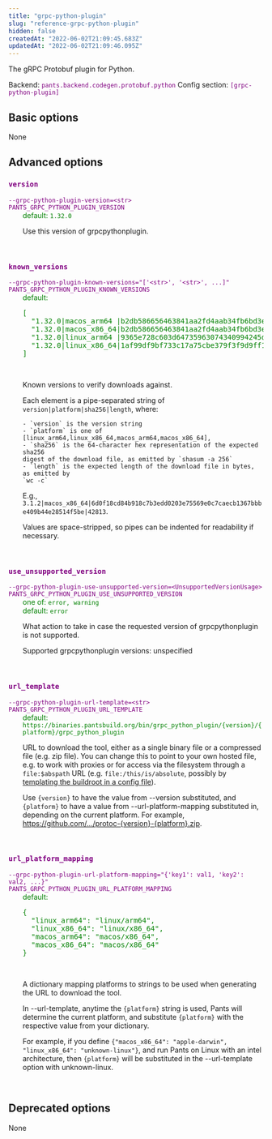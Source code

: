 ```yaml
---
title: "grpc-python-plugin"
slug: "reference-grpc-python-plugin"
hidden: false
createdAt: "2022-06-02T21:09:45.683Z"
updatedAt: "2022-06-02T21:09:46.095Z"
---
```

The gRPC Protobuf plugin for Python.

Backend: <span style="color: purple"><code>pants.backend.codegen.protobuf.python</code></span>
Config section: <span style="color: purple"><code>[grpc-python-plugin]</code></span>

## Basic options

None

## Advanced options

<div style="color: purple">
  <h3><code>version</code></h3>
  <code>--grpc-python-plugin-version=&lt;str&gt;</code><br>
  <code>PANTS_GRPC_PYTHON_PLUGIN_VERSION</code><br>
</div>
<div style="padding-left: 2em;">
<span style="color: green">default: <code>1.32.0</code></span>

<br>

Use this version of grpcpythonplugin.
</div>
<br>

<div style="color: purple">
  <h3><code>known_versions</code></h3>
  <code>--grpc-python-plugin-known-versions=&quot;['&lt;str&gt;', '&lt;str&gt;', ...]&quot;</code><br>
  <code>PANTS_GRPC_PYTHON_PLUGIN_KNOWN_VERSIONS</code><br>
</div>
<div style="padding-left: 2em;">
<span style="color: green">default: <pre>[
  "1.32.0|macos&lowbar;arm64 |b2db586656463841aa2fd4aab34fb6bd3ef887b522d80e4f2f292146c357f533|6215304",
  "1.32.0|macos&lowbar;x86&lowbar;64|b2db586656463841aa2fd4aab34fb6bd3ef887b522d80e4f2f292146c357f533|6215304",
  "1.32.0|linux&lowbar;arm64 |9365e728c603d64735963074340994245d324712344f63557ef3630864dd9f52|5233664",
  "1.32.0|linux&lowbar;x86&lowbar;64|1af99df9bf733c17a75cbe379f3f9d9ff1627d8a8035ea057c3c78575afe1687|4965728"
]</pre></span>

<br>


Known versions to verify downloads against.

Each element is a pipe-separated string of `version|platform|sha256|length`, where:

    - `version` is the version string
    - `platform` is one of [linux_arm64,linux_x86_64,macos_arm64,macos_x86_64],
    - `sha256` is the 64-character hex representation of the expected sha256
    digest of the download file, as emitted by `shasum -a 256`
    - `length` is the expected length of the download file in bytes, as emitted by
    `wc -c`

E.g., `3.1.2|macos_x86_64|6d0f18cd84b918c7b3edd0203e75569e0c7caecb1367bbbe409b44e28514f5be|42813`.

Values are space-stripped, so pipes can be indented for readability if necessary.

</div>
<br>

<div style="color: purple">
  <h3><code>use_unsupported_version</code></h3>
  <code>--grpc-python-plugin-use-unsupported-version=&lt;UnsupportedVersionUsage&gt;</code><br>
  <code>PANTS_GRPC_PYTHON_PLUGIN_USE_UNSUPPORTED_VERSION</code><br>
</div>
<div style="padding-left: 2em;">
<span style="color: green">one of: <code>error, warning</code></span><br>
<span style="color: green">default: <code>error</code></span>

<br>


What action to take in case the requested version of grpcpythonplugin is not supported.

Supported grpcpythonplugin versions: unspecified

</div>
<br>

<div style="color: purple">
  <h3><code>url_template</code></h3>
  <code>--grpc-python-plugin-url-template=&lt;str&gt;</code><br>
  <code>PANTS_GRPC_PYTHON_PLUGIN_URL_TEMPLATE</code><br>
</div>
<div style="padding-left: 2em;">
<span style="color: green">default: <code>https://binaries.pantsbuild.org/bin/grpc&lowbar;python&lowbar;plugin/{version}/{platform}/grpc&lowbar;python&lowbar;plugin</code></span>

<br>

URL to download the tool, either as a single binary file or a compressed file (e.g. zip file). You can change this to point to your own hosted file, e.g. to work with proxies or for access via the filesystem through a `file:$abspath` URL (e.g. `file:/this/is/absolute`, possibly by [templating the buildroot in a config file]([Options](doc:options)#config-file-entries)).

Use `{version}` to have the value from --version substituted, and `{platform}` to have a value from --url-platform-mapping substituted in, depending on the current platform. For example, https://github.com/.../protoc-{version}-{platform}.zip.
</div>
<br>

<div style="color: purple">
  <h3><code>url_platform_mapping</code></h3>
  <code>--grpc-python-plugin-url-platform-mapping=&quot;{'key1': val1, 'key2': val2, ...}&quot;</code><br>
  <code>PANTS_GRPC_PYTHON_PLUGIN_URL_PLATFORM_MAPPING</code><br>
</div>
<div style="padding-left: 2em;">
<span style="color: green">default: <pre>{
  "linux&lowbar;arm64": "linux/arm64",
  "linux&lowbar;x86&lowbar;64": "linux/x86&lowbar;64",
  "macos&lowbar;arm64": "macos/x86&lowbar;64",
  "macos&lowbar;x86&lowbar;64": "macos/x86&lowbar;64"
}</pre></span>

<br>

A dictionary mapping platforms to strings to be used when generating the URL to download the tool.

In --url-template, anytime the `{platform}` string is used, Pants will determine the current platform, and substitute `{platform}` with the respective value from your dictionary.

For example, if you define `{"macos_x86_64": "apple-darwin", "linux_x86_64": "unknown-linux"}`, and run Pants on Linux with an intel architecture, then `{platform}` will be substituted in the --url-template option with unknown-linux.
</div>
<br>


## Deprecated options

None